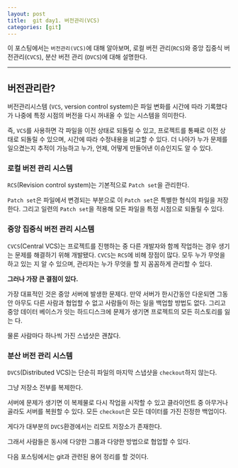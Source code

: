 ```yaml
---
layout: post
title:  git day1. 버전관리(VCS)
categories: [git]
---
```

이 포스팅에서는 `버전관리(VCS)`에 대해 알아보며, 로컬 버전 관리(`RCS`)와 중앙 집중식 버전관리(`CVCS`), 분산 버전 관리 (`DVCS`)에 대해 설명한다.
<hr>

## 버전관리란?

버전관리시스템 (`VCS`, version control system)은 파일 변화를 시간에 따라 기록했다가
나중에 특정 시점의 버전을 다시 꺼내올 수 있는 시스템을 의미한다.

즉, `VCS`를 사용하면 각 파일을 이전 상태로 되돌릴 수 있고, 프로젝트를 통째로 이전 상태로 되돌릴 수 있으며,
시간에 따라 수정내용을 비교할 수 있다. 더 나아가 누가 문제를 일으켰는지 추적이 가능하고 누가, 언제, 어떻게 만들어낸 이슈인지도 알 수 있다.

### 로컬 버전 관리 시스템

`RCS`(Revision control system)는 기본적으로 `Patch set`을 관리한다.

`Patch set`은 파일에서 변경되는 부분으로 이 `Patch set`은 특별한 형식의 파일을 저장한다. 그리고 일련의 `Patch set`을 적용해 모든 파일을 특정 시점으로 되돌릴 수 있다.

### 중앙 집중식 버전 관리 시스템

`CVCS`(Central VCS)는 프로젝트를 진행하는 중 다른 개발자와 함께 작업하는 경우 생기는 문제를 해결하기 위해 개발됐다. `CVCS`는 `RCS`에 비해 장점이 많다. 모두 누가 무엇을 하고 있는 지 알 수 있으며, 관리자는 누가 무엇을 할 지 꼼꼼하게 관리할 수 있다.

**그러나 가장 큰 결점이 있다.**

가장 대표적인 것은 중앙 서버에 발생한 문제다. 만약 서버가 한시간동안 다운되면 그동안 아무도 다른 사람과 협업할 수 없고 사람들이 하는 일을 백업할 방법도 없다. 그리고 중앙 데이터 베이스가 잇는 하드디스크에 문제가 생기면 프로젝트의 모든 히스토리를 잃는 다.

물론 사람마다 하나씩 가진 스냅샷은 괜찮다.

### 분산 버전 관리 시스템
`DVCS`(Distributed VCS)는 단순히 파일의 마지막 스냅샷을 `checkout`하지 않는다.

그냥 저장소 전부를 복제한다.

서버에 문제가 생기면 이 복제물로 다시 작업을 시작할 수 있고 클라이언트 중 아무거나 골라도 서버를 복원할 수 있다. 모든 `checkout`은 모든 데이터를 가진 진정한 백업이다.

게다가 대부분의 `DVCS`환경에서는 리모트 저장소가 존재한다.

그래서 사람들은 동시에 다양한 그룹과 다양한 방법으로 협업할 수 있다.

다음 포스팅에서는 git과 관련된 용어 정리를 할 것이다.
